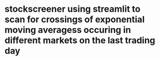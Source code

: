 # stockscreener using streamlit to scan for crossings of exponential moving averagess occuring in different markets on the last trading day
